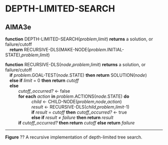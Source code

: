 # DEPTH-LIMITED-SEARCH

## AIMA3e
__function__ DEPTH-LIMITED-SEARCH(_problem_,_limit_) __returns__ a solution, or failure/cutoff  
&emsp;__return__ RECURSIVE\-DLS(MAKE\-NODE(_problem_.INITIAL\-STATE),_problem_,_limit_)  

__function__ RECURSIVE\-DLS(_node_,_problem_,_limit_) __returns__ a solution, or failure/cutoff  
&emsp;__if__ _problem_.GOAL-TEST(_node_.STATE) __then return__ SOLUTION(_node_)  
&emsp;__else if__ _limit_ = 0 __then return__ _cutoff_  
&emsp;__else__  
&emsp;&emsp;&emsp;_cutoff\_occurred?_ &larr; false  
&emsp;&emsp;&emsp;__for each__ _action_ __in__ _problem_.ACTIONS(_node_.STATE) __do__  
&emsp;&emsp;&emsp;&emsp;&emsp;&emsp;_child_ &larr; CHILD\-NODE(_problem_,_node_,_action_)  
&emsp;&emsp;&emsp;&emsp;&emsp;&emsp;_result_ &larr; RECURSIVE\-DLS(_child_,_problem_,_limit_\-1)  
&emsp;&emsp;&emsp;&emsp;&emsp;&emsp;__if__ _result_ = _cutoff_ __then__ _cutoff\_occurred?_ &larr; true  
&emsp;&emsp;&emsp;&emsp;&emsp;&emsp;__else if__ _result_ &ne; _failure_ __then return__ _result_  
&emsp;&emsp;&emsp;__if__ _cutoff\_occurred?_ __then return__ _cutoff_ __else return__ _failure_  

---
__Figure__ ?? A recursive implementation of depth\-limited tree search.
